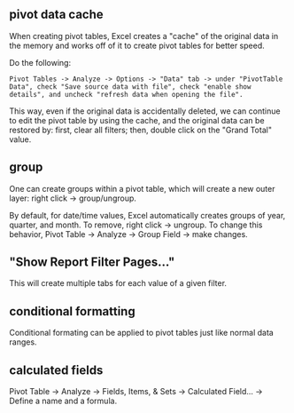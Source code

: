 

## pivot data cache

When creating pivot tables, Excel creates a "cache" of the original data in the memory and works off of it to create pivot tables for better speed.

Do the following:

    Pivot Tables -> Analyze -> Options -> "Data" tab -> under "PivotTable Data", check "Save source data with file", check "enable show details", and uncheck "refresh data when opening the file". 

This way, even if the original data is accidentally deleted, we can continue to edit the pivot table by using the cache, and the original data can be restored by: first, clear all filters; then, double click on the "Grand Total" value.

## group

One can create groups within a pivot table, which will create a new outer layer: right click -> group/ungroup.

By default, for date/time values, Excel automatically creates groups of year, quarter, and month. To remove, right click -> ungroup. To change this behavior, Pivot Table -> Analyze -> Group Field -> make changes. 

## "Show Report Filter Pages..."

This will create multiple tabs for each value of a given filter.


## conditional formatting

Conditional formating can be applied to pivot tables just like normal data ranges.

## calculated fields

Pivot Table -> Analyze -> Fields, Items, & Sets -> Calculated Field... -> Define a name and a formula.
